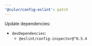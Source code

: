 ```yaml
---
'@culur/config-eslint': patch
---
```


Update dependencies:

- `devDependencies`:
  - `@eslint/config-inspector@^0.5.4`

